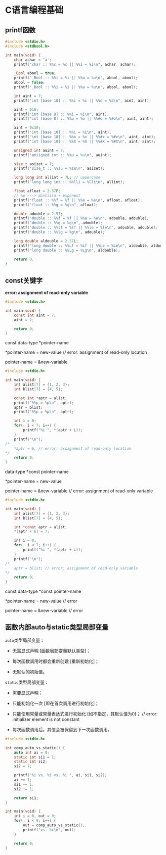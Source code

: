 # C语言编程基础

## printf函数

```C
#include <stdio.h>
#include <stdbool.h>

int main(void) {
    char achar = 'a';
    printf("char :: %%c = %c || %%i = %i\n", achar, achar);

    _Bool abool = true;
    printf("_Bool :: %%i = %i || %%u = %u\n", abool, abool);
    abool = false;
    printf("_Bool :: %%i = %i || %%u = %u\n", abool, abool);

    int aint = 7;
    printf("int [base 10] :: %%i = %i || %%d = %d\n", aint, aint);

    aint = 010;
    printf("int [base 8] :: %%i = %i\n", aint);
    printf("int [base 8] :: %%o = %o || %%#o = %#o\n", aint, aint);

    aint = 0x10;
    printf("int [base 10] :: %%i = %i\n", aint);
    printf("int [base 10] :: %%x = %x || %%#x = %#x\n", aint, aint);
    printf("int [base 10] :: %%X = %X || %%#X = %#X\n", aint, aint);

    unsigned int auint = 7;
    printf("unsigned int :: %%u = %u\n", auint);

    size_t asizet = 7;
    printf("size_t :: %%zu = %zu\n", asizet);

    long long int allint = 7L; // uppercase
    printf("long long int :: %%lli = %lli\n", allint);

    float afloat = 2.57F;
    // %e ---> mantissa + exponent
    printf("float :: %%f = %f || %%e = %e\n", afloat, afloat);
    printf("float :: %%g = %g\n", afloat);

    double adouble = 2.57;
    printf("double :: %%f = %f || %%e = %e\n", adouble, adouble);
    printf("double :: %%g = %g\n", adouble);
    printf("double :: %%lf = %lf || %%le = %le\n", adouble, adouble);
    printf("double :: %%lg = %g\n", adouble);

    long double aldouble = 2.57L;
    printf("long double :: %%Lf = %Lf || %%Le = %Le\n", aldouble, aldouble);
    printf("long double :: %%Lg = %Lg\n", aldouble);

    return 0;
}
```

## const关键字

**error: assignment of read-only variable**

```C
#include <stdio.h>

int main(void) {
    const int aint = 7;
    aint = 2;

    return 0;
}
```

const data-type *pointer-name

*pointer-name = new-value // error: assignment of read-only location

pointer-name = &new-variable

```C
#include <stdio.h>

int main(void) {
    int alist[7] = {1, 2, 3};
    int blist[7] = {4, 5};

    const int *aptr = alist;
    printf("%%p = %p\n", aptr);
    aptr = blist;
    printf("%%p = %p\n", aptr);

    int i = 0;
    for(; i < 7; i++) {
        printf("%i ", *(aptr + i));
    }
    printf("\n");
/*
    *aptr = 6; // error: assignment of read-only location
*/
    return 0;
}
```

data-type *const pointer-name

*pointer-name = new-value

pointer-name = &new-variable // error: assignment of read-only variable

```C
#include <stdio.h>

int main(void) {
    int alist[7] = {1, 2, 3};
    int blist[7] = {4, 5};

    int *const aptr = alist;
    *(aptr + 6) = 7;

    int i = 0;
    for(; i < 7; i++) {
        printf("%i ", *(aptr + i));
    }
    printf("\n");
/*
    aptr = blist; // error: assignment of read-only variable
*/
    return 0;
}
```

const data-type *const pointer-name

*pointer-name = new-value // error

pointer-name = &new-variable // error

## 函数内部auto与static类型局部变量

```auto```类型局部变量：

* 无需显式声明 [函数局部变量默认类型]；

* 每次函数调用时都会重新创建 [重新初始化]；

* 无默认的初始值。

```static```类型局部变量：

* 需要显式声明；

* 只能初始化一次 [即在首次调用进行初始化]；

* 只能使用常量或常量表达式进行初始化 [如不指定，其默认值为0]； // error: initializer element is not constant

* 每次函数调用后，其值会被保留到下一次函数调用。

```C
#include <stdio.h>

int comp_auto_vs_static() {
    auto int ai = 0;
    static int si1 = 1;
    static int si2;
    si2 = 7;

    printf("%i vs. %i vs. %i ", ai, si1, si2);
    ai += 1;
    si1 += 1;
    si2 += 1;

    return si1;
}

int main(void) {
    int i = 0, out = 0;
    for(; i < 9; i++) {
        out = comp_auto_vs_static();
        printf("vs. %i\n", out);
    }

    return 0;
}
```
